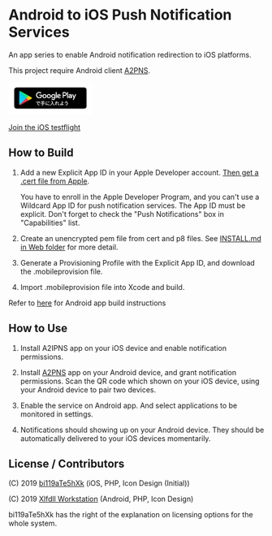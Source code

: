 # Android to iOS Push Notification Services
An app series to enable Android notification redirection to iOS platforms.

This project require Android client [A2PNS](https://github.com/xlfdll/A2PNS).

<a href="https://play.google.com/store/apps/details?id=org.xlfdll.a2pns">
  <img src="https://github.com/xlfdll/xlfdll.github.io/raw/master/images/google-play-badge.png" alt="Get A2PNS (Android) on Google Play Store" height="64">
</a>

[Join the iOS testflight](https://testflight.apple.com/join/cbUVu5XI)

## How to Build

1. Add a new Explicit App ID in your Apple Developer account. [Then get a .cert file from Apple](https://developer.apple.com/documentation/usernotifications/setting_up_a_remote_notification_server/establishing_a_certificate-based_connection_to_apns?language=objc).

    You have to enroll in the Apple Developer Program, and you can't use a Wildcard App ID for push notification services. The App ID must be explicit. Don't forget to check the "Push Notifications" box in "Capabilities" list.

2. Create an unencrypted pem file from cert and p8 files. See [INSTALL.md in Web folder](https://github.com/bi119aTe5hXk/A2IPNS/tree/master/Web/INSTALL.md) for more detail.


3. Generate a Provisioning Profile with the Explicit App ID, and download the .mobileprovision file.

4. Import .mobileprovision file into Xcode and build.

Refer to [here](https://github.com/xlfdll/A2PNS/blob/master/README.md) for Android app build instructions

## How to Use

1. Install A2IPNS app on your iOS device and enable notification permissions.

2. Install [A2PNS](https://github.com/xlfdll/A2PNS) app on your Android device, and grant notification permissions. Scan the QR code which shown on your iOS device, using your Android device to pair two devices.

3. Enable the service on Android app. And select applications to be monitored in settings.

4. Notifications should showing up on your Android device. They should be automatically delivered to your iOS devices momentarily.

## License / Contributors

(C) 2019 [bi119aTe5hXk](https://blog.bi119ate5hxk.net) (iOS, PHP, Icon Design (Initial))

(C) 2019 [Xlfdll Workstation](https://xlfdll.github.io) (Android, PHP, Icon Design)

bi119aTe5hXk has the right of the explanation on licensing options for the whole system.
